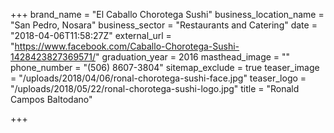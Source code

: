 +++
brand_name = "El Caballo Chorotega Sushi"
business_location_name = "San Pedro, Nosara"
business_sector = "Restaurants and Catering"
date = "2018-04-06T11:58:27Z"
external_url = "https://www.facebook.com/Caballo-Chorotega-Sushi-1428423827369571/"
graduation_year = 2016
masthead_image = ""
phone_number = "(506) 8607-3804"
sitemap_exclude = true
teaser_image = "/uploads/2018/04/06/ronal-chorotega-sushi-face.jpg"
teaser_logo = "/uploads/2018/05/22/ronal-chorotega-sushi-logo.jpg"
title = "Ronald Campos Baltodano"

+++
